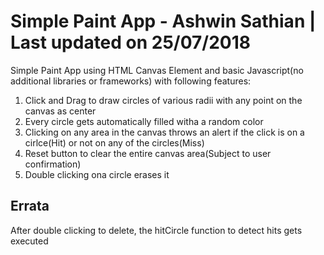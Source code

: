 
Simple Paint App - Ashwin Sathian | Last updated on 25/07/2018
================================================================

Simple Paint App using HTML Canvas Element and basic Javascript(no additional libraries or frameworks) with following features:

1. Click and Drag to draw circles of various radii with any point on the canvas as center
2. Every circle gets automatically filled witha a random color
3. Clicking on any area in the canvas throws an alert if the click is on a cirlce(Hit) or not on any of the circles(Miss)
4. Reset button to clear the entire canvas area(Subject to user confirmation)
5. Double clicking ona circle erases it


Errata
--------
After double clicking to delete, the hitCircle function to detect hits gets executed
